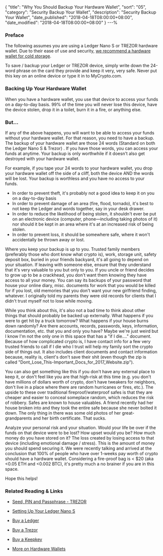 {
 "title": "Why You Should Backup Your Hardware Wallet",
 "sort": "05",
 "category": "Security Backup Your Wallet",
 "description": "Security Backup Your Wallet",
 "date_published": "2018-04-18T08:00:00+08:00",
 "date_modified": "2018-04-18T08:00:00+08:00"
}
---%


### Preface

The following assumes you are using a Ledger Nano S or TREZOR hardware wallet. Due to their ease of use and security, [we recommend a hardware wallet for cold storage](https://support.mycrypto.com/hardware-wallets/hardware-wallet-recommendations.html).

To save / backup your Ledger or TREZOR device, simply write down the 24-word phrase on the card they provide and keep it very, very safe. Never put this key on an online device or type it in to MyCrypto.com.

### Backing Up Your Hardware Wallet

When you have a hardware wallet, you use that device to access your funds on a day-to-day basis. 99% of the time you will never lose this device, have the device stolen, drop it in a toilet, burn it in a fire, or anything else.

### But...

If any of the above happens, you will want to be able to access your funds without your hardware wallet. For that reason, you need to have a backup. The backup of your hardware wallet are those 24 words (Standard on both the Ledger Nano S & Trezor) . If you have those words, you can access your funds at anytime. Your backup is only worthwhile if it doesn't also get destroyed with your hardware wallet.

For example, if you tape your 24 words to your hardware wallet, you drop your hardware wallet off the side of a cliff, both the device AND the words will be lost. Your backup is worthless and you have no access to your funds.

* In order to prevent theft, it's probably not a good idea to keep it on you on a day-to-day basis
* In order to prevent damage of an area (fire, flood, tornado), it's best to not keep the Ledger and words together, say in your desk drawer.
* In order to reduce the likelihood of being stolen, it shouldn't ever be put on an electronic device (computer, phone—including taking photos of it) nor should it be kept in an area where it's at an increased risk of being stolen.
* In order to prevent loss, it should be somewhere safe, where it won't accidentally be thrown away or lost.

Where you keep your backup is up to you. Trusted family members (preferably those who dont know what crypto is), work, storage unit, safety deposit box, buried in your friends backyard, it's all going to depend on your situation. If leaving with someone else, ensure that they understand that it's very valuable to you but only to you. If you uncle or friend decides to grow up to be a crackhead, you don't want them knowing they have access to all your money. You can say its backups of your password that house your online diary, misc. documents for work that you would be killed for if you lost, old memories that you don't want your new girlfriend finding, whatever. I originally told my parents they were old records for clients that I didn't trust myself not to lose while moving.

While you think about this, it's also not a bad time to think about other things that should probably be backed up externally. What happens if you were to get hit by a truck tomorrow? What happens if your house burns down randomly? Are there accounts, records, passwords, keys, information, documentation, etc. that you and only you have? Maybe we're just weird but I know I'm not the only one in this space that has a "if I die...." document. Because of how complicated crypto is, I have contact info for a few very trusted friends to call if I die who I trust will help my family sort the crypto side of things out. It also includes client documents and contact information because, reality is, client's don't save their shit (even though the zip is called "Dont_Lose_This-Important_Docs_for_2017_Website.zip").

You can also get something like this if you don't have any external place to keep it, or don't feel like you are that high-risk at this time (e.g. you don't have millions of dollars worth of crypto, don't have tweakers for neighbors, don't live in a place where there are random hurricanes or fires, etc.). The upside to these over traditional fireproof/waterproof safes is that they are cheaper and easier to conceal someplace random, which reduces the risk of robbery. Safes are known to house valuables. A friend recently had her house broken into and they took the entire safe because she never bolted it down. The only thing in there was some old photos of her great-grandparents and her birth certificate. That sucks.

Analyze your personal risk and your situation. Would your life be over if the funds on that device were to be lost? How upset would you be? How much money do you have stored on it? The loss created by losing access to that device (including emotional damage / stress). This is the amount of money you should spend securing it. We were recently talking and arrived at the conclusion that 100% of people who have over 1-weeks pay worth of crypto should have a hardware wallet. Considering a fire-proof bag is < $20 (aka <0.05 ETH and <0.002 BTC), it's pretty much a no brainer if you are in this space.

Hope this helps!

### Related Reading & Links

* [Seed, PIN and Passphrase - TREZOR](https://blog.trezor.io/seed-pin-passphrase-e15d14a0b546)

* [Setting Up Your Ledger Nano S](https://www.ledgerwallet.com/start/ledger-nano-s)

* [Buy a Ledger](https://www.ledgerwallet.com/r/1985?path=/products/)

* [Buy a Trezor](https://shop.trezor.io?a=mycrypto.com)

* [Buy a Keepkey](http://keepkey.go2cloud.org/aff_c?offer_id=1&aff_id=4086)

* [More on Hardware Wallets](https://support.mycrypto.com/hardware-wallets/)


